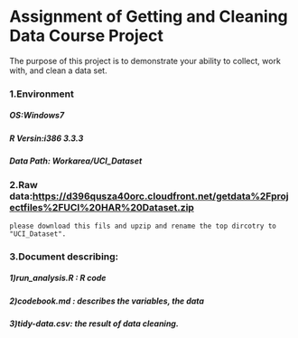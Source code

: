 # Assignment of Getting and Cleaning Data Course Project
The purpose of this project is to demonstrate your ability to collect, work with, and clean a data set.

### 1.Environment
  ##### OS:Windows7
  ##### R Versin:i386 3.3.3
  ##### Data Path: Workarea/UCI_Dataset

### 2.Raw data:https://d396qusza40orc.cloudfront.net/getdata%2Fprojectfiles%2FUCI%20HAR%20Dataset.zip
    please download this fils and upzip and rename the top dircotry to "UCI_Dataset".
### 3.Document describing:
   ##### 1)run_analysis.R : R code
   ##### 2)codebook.md : describes the variables, the data
   ##### 3)tidy-data.csv: the result of data cleaning.
